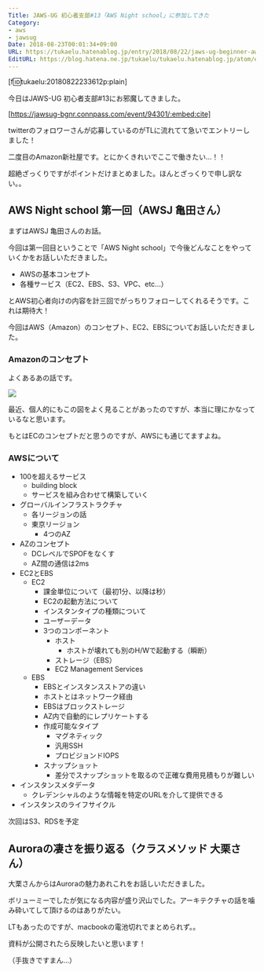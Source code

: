 ```yaml
---
Title: JAWS-UG 初心者支部#13「AWS Night school」に参加してきた
Category:
- aws
- jawsug
Date: 2018-08-23T00:01:34+09:00
URL: https://tukaelu.hatenablog.jp/entry/2018/08/22/jaws-ug-beginner-aws-night-school-1
EditURL: https://blog.hatena.ne.jp/tukaelu/tukaelu.hatenablog.jp/atom/entry/10257846132613556786
---
```


[f:id:tukaelu:20180822233612p:plain]

今日はJAWS-UG 初心者支部#13にお邪魔してきました。

<!-- more -->

[https://jawsug-bgnr.connpass.com/event/94301/:embed:cite]

twitterのフォロワーさんが応募しているのがTLに流れてて急いでエントリーしました！

二度目のAmazon新社屋です。とにかくきれいでここで働きたい…！！

超絶ざっくりですがポイントだけまとめました。ほんとざっくりで申し訳ない。。

## AWS Night school 第一回（AWSJ 亀田さん）

まずはAWSJ 亀田さんのお話。

今回は第一回目ということで「AWS Night school」で今後どんなことをやっていくかをお話しいただきました。

- AWSの基本コンセプト
- 各種サービス（EC2、EBS、S3、VPC、etc...）

とAWS初心者向けの内容を計三回でがっちりフォローしてくれるそうです。これは期待大！

今回はAWS（Amazon）のコンセプト、EC2、EBSについてお話しいただきました。

### Amazonのコンセプト

よくあるあの話です。

![](https://s3-us-west-2.amazonaws.com/amazon.job-cms-website.paperclip.prod/global_images/29/images/Cycle.jpg?1531982346)

最近、個人的にもこの図をよく見ることがあったのですが、本当に理にかなっているなと思います。

もとはECのコンセプトだと思うのですが、AWSにも通じてますよね。

### AWSについて

- 100を超えるサービス
    - building block
    - サービスを組み合わせて構築していく
- グローバルインフラストラクチャ
    - 各リージョンの話
    - 東京リージョン
        - 4つのAZ
- AZのコンセプト
    - DCレベルでSPOFをなくす
    - AZ間の通信は2ms
- EC2とEBS
    - EC2
        - 課金単位について（最初1分、以降は秒）
        - EC2の起動方法について
        - インスタンタイプの種類について
        - ユーザーデータ
        - 3つのコンポーネント
            - ホスト
                - ホストが壊れても別のH/Wで起動する（瞬断）
            - ストレージ（EBS）
            - EC2 Management Services
    - EBS
        - EBSとインスタンスストアの違い
        - ホストとはネットワーク経由
        - EBSはブロックストレージ
        - AZ内で自動的にレプリケートする
        - 作成可能なタイプ
            - マグネティック
            - 汎用SSH
            - プロビジョンドIOPS
        - スナップショット
            - 差分でスナップショットを取るので正確な費用見積もりが難しい
- インスタンスメタデータ
    - クレデンシャルのような情報を特定のURLを介して提供できる
- インスタンスのライフサイクル

次回はS3、RDSを予定

## Auroraの凄さを振り返る（クラスメソッド 大栗さん）

<script async class="speakerdeck-embed" data-id="ff989898b2c242b4bd2b0d0b7c318cd2" data-ratio="1.77777777777778" src="//speakerdeck.com/assets/embed.js"></script>

大栗さんからはAuroraの魅力あれこれをお話しいただきました。

ボリューミーでしたが気になる内容が盛り沢山でした。アーキテクチャの話を噛み砕いてして頂けるのはありがたい。


LTもあったのですが、macbookの電池切れでまとめられず。。

資料が公開されたら反映したいと思います！

（手抜きですまん…）
